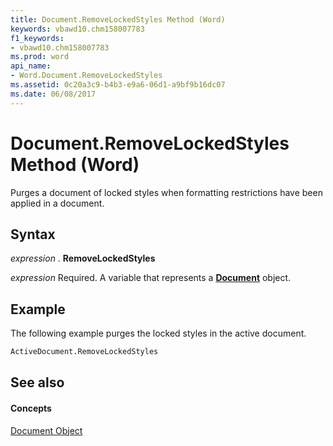 ```yaml
---
title: Document.RemoveLockedStyles Method (Word)
keywords: vbawd10.chm158007783
f1_keywords:
- vbawd10.chm158007783
ms.prod: word
api_name:
- Word.Document.RemoveLockedStyles
ms.assetid: 0c20a3c9-b4b3-e9a6-06d1-a9bf9b16dc07
ms.date: 06/08/2017
---
```



# Document.RemoveLockedStyles Method (Word)

Purges a document of locked styles when formatting restrictions have been applied in a document.


## Syntax

 _expression_ . **RemoveLockedStyles**

 _expression_ Required. A variable that represents a **[Document](Word.Document.md)** object.


## Example

The following example purges the locked styles in the active document.


```vb
ActiveDocument.RemoveLockedStyles
```


## See also


#### Concepts


[Document Object](Word.Document.md)

